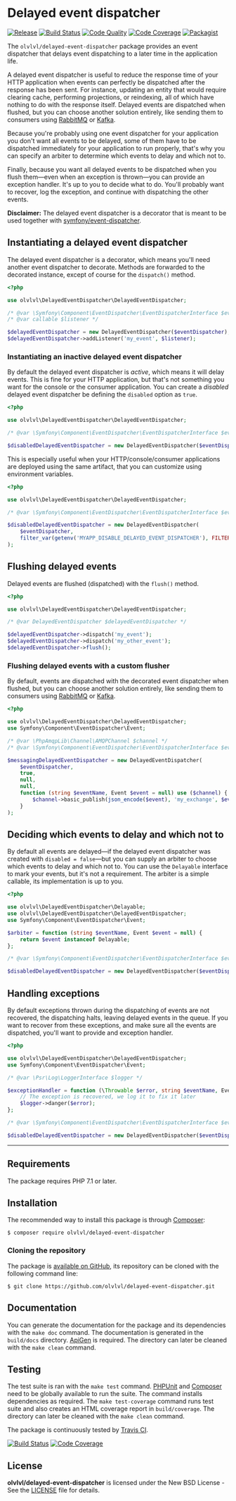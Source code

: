 # Delayed event dispatcher

[![Release](https://img.shields.io/packagist/v/olvlvl/delayed-event-dispatcher.svg)](https://packagist.org/packages/olvlvl/delayed-event-dispatcher)
[![Build Status](https://img.shields.io/travis/olvlvl/delayed-event-dispatcher.svg)](http://travis-ci.org/olvlvl/delayed-event-dispatcher)
[![Code Quality](https://img.shields.io/scrutinizer/g/olvlvl/delayed-event-dispatcher.svg)](https://scrutinizer-ci.com/g/olvlvl/delayed-event-dispatcher)
[![Code Coverage](https://img.shields.io/coveralls/olvlvl/delayed-event-dispatcher.svg)](https://coveralls.io/r/olvlvl/delayed-event-dispatcher)
[![Packagist](https://img.shields.io/packagist/dt/olvlvl/delayed-event-dispatcher.svg)](https://packagist.org/packages/olvlvl/delayed-event-dispatcher)

The `olvlvl/delayed-event-dispatcher` package provides an event dispatcher that delays event dispatching to a later time
in the application life.

A delayed event dispatcher is useful to reduce the response time of your HTTP application when events can perfectly be
dispatched after the response has been sent. For instance, updating an entity that would require clearing cache,
performing projections, or reindexing, all of which have nothing to do with the response itself. Delayed events are
dispatched when flushed, but you can choose another solution entirely, like sending them to consumers using [RabbitMQ][]
or [Kafka][].

Because you're probably using one event dispatcher for your application you don't want all events to be delayed, some of
them have to be dispatched immediately for your application to run properly, that's why you can specify an arbiter to
determine which events to delay and which not to.

Finally, because you want all delayed events to be dispatched when you flush them—even when an exception is thrown—you
can provide an exception handler. It's up to you to decide what to do. You'll probably want to recover, log the
exception, and continue with dispatching the other events.

**Disclaimer:** The delayed event dispatcher is a decorator that is meant to be used together with
[symfony/event-dispatcher][]. 





## Instantiating a delayed event dispatcher

The delayed event dispatcher is a decorator, which means you'll need another event dispatcher to decorate. Methods are
forwarded to the decorated instance, except of course for the `dispatch()` method.

```php
<?php

use olvlvl\DelayedEventDispatcher\DelayedEventDispatcher;

/* @var \Symfony\Component\EventDispatcher\EventDispatcherInterface $eventDispatcher */
/* @var callable $listener */

$delayedEventDispatcher = new DelayedEventDispatcher($eventDispatcher); 
$delayedEventDispatcher->addListener('my_event', $listener);
```





### Instantiating an inactive delayed event dispatcher

By default the delayed event dispatcher is _active_, which means it will delay events. This is fine for your HTTP
application, but that's not something you want for the console or the consumer application. You can create a _disabled_
delayed event dispatcher be defining the `disabled` option as `true`.

```php
<?php

use olvlvl\DelayedEventDispatcher\DelayedEventDispatcher;

/* @var \Symfony\Component\EventDispatcher\EventDispatcherInterface $eventDispatcher */

$disabledDelayedEventDispatcher = new DelayedEventDispatcher($eventDispatcher, true);
```

This is especially useful when your HTTP/console/consumer applications are deployed using the same artifact, that you
can customize using environment variables.

```php
<?php

use olvlvl\DelayedEventDispatcher\DelayedEventDispatcher;

/* @var \Symfony\Component\EventDispatcher\EventDispatcherInterface $eventDispatcher */

$disabledDelayedEventDispatcher = new DelayedEventDispatcher(
    $eventDispatcher, 
    filter_var(getenv('MYAPP_DISABLE_DELAYED_EVENT_DISPATCHER'), FILTER_VALIDATE_BOOLEAN)
);
```





## Flushing delayed events

Delayed events are flushed (dispatched) with the `flush()` method.

```php
<?php

use olvlvl\DelayedEventDispatcher\DelayedEventDispatcher;

/* @var DelayedEventDispatcher $delayedEventDispatcher */

$delayedEventDispatcher->dispatch('my_event');
$delayedEventDispatcher->dispatch('my_other_event');
$delayedEventDispatcher->flush();
```





### Flushing delayed events with a custom flusher

By default, events are dispatched with the decorated event dispatcher when flushed, but you can choose another solution
entirely, like sending them to consumers using [RabbitMQ][] or [Kafka][].

```php
<?php

use olvlvl\DelayedEventDispatcher\DelayedEventDispatcher;
use Symfony\Component\EventDispatcher\Event;

/* @var \PhpAmqpLib\Channel\AMQPChannel $channel */
/* @var \Symfony\Component\EventDispatcher\EventDispatcherInterface $eventDispatcher */

$messagingDelayedEventDispatcher = new DelayedEventDispatcher(
    $eventDispatcher, 
    true,
    null,
    null,
    function (string $eventName, Event $event = null) use ($channel) {
        $channel->basic_publish(json_encode($event), 'my_exchange', $eventName);
    }
);
```





## Deciding which events to delay and which not to

By default all events are delayed—if the delayed event dispatcher was created with `disabled = false`—but you can supply
an arbiter to choose which events to delay and which not to. You can use the `Delayable` interface to mark your events,
but it's not a requirement. The arbiter is a simple callable, its implementation is up to you.

```php
<?php

use olvlvl\DelayedEventDispatcher\Delayable;
use olvlvl\DelayedEventDispatcher\DelayedEventDispatcher;
use Symfony\Component\EventDispatcher\Event;

$arbiter = function (string $eventName, Event $event = null) {
    return $event instanceof Delayable;
};

/* @var \Symfony\Component\EventDispatcher\EventDispatcherInterface $eventDispatcher */

$disabledDelayedEventDispatcher = new DelayedEventDispatcher($eventDispatcher, false, $arbiter);
```





## Handling exceptions

By default exceptions thrown during the dispatching of events are not recovered, the dispatching halts, leaving delayed
events in the queue. If you want to recover from these exceptions, and make sure all the events are dispatched, you'll
want to provide and exception handler.

```php
<?php

use olvlvl\DelayedEventDispatcher\DelayedEventDispatcher;
use Symfony\Component\EventDispatcher\Event;

/* @var \Psr\Log\LoggerInterface $logger */

$exceptionHandler = function (\Throwable $error, string $eventName, Event $event = null) use ($logger) {
    // The exception is recovered, we log it to fix it later
    $logger->danger($error);
};

/* @var \Symfony\Component\EventDispatcher\EventDispatcherInterface $eventDispatcher */

$disabledDelayedEventDispatcher = new DelayedEventDispatcher($eventDispatcher, false, null, $exceptionHandler);
```





----------





## Requirements

The package requires PHP 7.1 or later.





## Installation

The recommended way to install this package is through [Composer](http://getcomposer.org/):

	$ composer require olvlvl/delayed-event-dispatcher





### Cloning the repository

The package is [available on GitHub](https://github.com/olvlvl/delayed-event-dispatcher),
its repository can be cloned with the following command line:

	$ git clone https://github.com/olvlvl/delayed-event-dispatcher.git





## Documentation

You can generate the documentation for the package and its dependencies with the `make doc` command.
The documentation is generated in the `build/docs` directory. [ApiGen](http://apigen.org/) is
required. The directory can later be cleaned with the `make clean` command.





## Testing

The test suite is ran with the `make test` command. [PHPUnit](https://phpunit.de/) and
[Composer](http://getcomposer.org/) need to be globally available to run the suite. The command
installs dependencies as required. The `make test-coverage` command runs test suite and also creates
an HTML coverage report in `build/coverage`. The directory can later be cleaned with the
`make clean` command.

The package is continuously tested by [Travis CI](http://about.travis-ci.org/).

[![Build Status](https://img.shields.io/travis/olvlvl/delayed-event-dispatcher.svg)](http://travis-ci.org/olvlvl/delayed-event-dispatcher)
[![Code Coverage](https://img.shields.io/coveralls/olvlvl/delayed-event-dispatcher.svg)](https://coveralls.io/r/olvlvl/delayed-event-dispatcher)





## License

**olvlvl/delayed-event-dispatcher** is licensed under the New BSD License - See the [LICENSE](LICENSE) file for details.






[Kafka]: https://kafka.apache.org/
[RabbitMQ]: https://www.rabbitmq.com/
[symfony/event-dispatcher]: https://github.com/symfony/event-dispatcher
